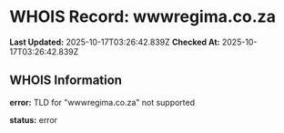 # WHOIS Record: wwwregima.co.za

**Last Updated:** 2025-10-17T03:26:42.839Z
**Checked At:** 2025-10-17T03:26:42.839Z

## WHOIS Information

**error:** TLD for "wwwregima.co.za" not supported

**status:** error

